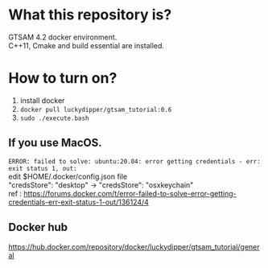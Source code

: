 # What this repository is? 
GTSAM 4.2 docker environment.  
C++11, Cmake and build essential are installed.  

# How to turn on?
1. install docker  
2. `docker pull luckydipper/gtsam_tutorial:0.6`  
3. `sudo ./execute.bash`  

## If you use MacOS.
`ERROR: failed to solve: ubuntu:20.04: error getting credentials - err: exit status 1, out: `  
edit $HOME/.docker/config.json file  
"credsStore": "desktop" -> "credsStore": "osxkeychain"  
ref : https://forums.docker.com/t/error-failed-to-solve-error-getting-credentials-err-exit-status-1-out/136124/4

## Docker hub
https://hub.docker.com/repository/docker/luckydipper/gtsam_tutorial/general

